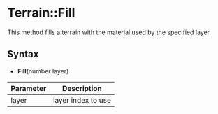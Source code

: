 # Terrain::Fill

This method fills a terrain with the material used by the specified layer.

## Syntax

- **Fill**(number layer)

| Parameter | Description |
|---|---|
| layer | layer index to use |
